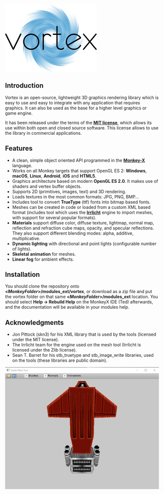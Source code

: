 ![Vortex](./stuff/vortex_med.png)

## Introduction
Vortex is an open-source, lightweight 3D graphics rendering library which is easy to use and easy to integrate with any application that requires graphics. It can also be used as the base for a higher level graphics or game engine.

It has been released under the terms of the [**MIT license**](https://en.wikipedia.org/wiki/MIT_License), which allows its use within both open and closed source software. This license allows to use the library in commercial applications.

## Features
* A clean, simple object oriented API programmed in the [**Monkey-X**](http://www.monkey-x.com) language.
* Works on all Monkey targets that support OpenGL ES 2: **Windows**, **macOS**, **Linux**, **Android**, **iOS** and **HTML5**.
* Graphics architecture based on modern **OpenGL ES 2.0**. It makes use of shaders and vertex buffer objects.
* Supports 2D (primitives, images, text) and 3D rendering.
* Loads textures in the most common formats: JPG, PNG, BMP...
* Includes tool to convert **TrueType** (ttf) fonts into bitmap based fonts.
* Meshes can be created in code or loaded from a custom XML based format (includes tool which uses the [**Irrlicht**](http://irrlicht.sourceforge.net) engine to import meshes, with support for several popular formats).
* **Materials** support diffuse color, diffuse texture, lightmap, normal map, reflection and refraction cube maps, opacity, and specular reflections. They also support different blending modes: alpha, additive, multiplicative.
* **Dynamic lighting** with directional and point lights (configurable number of lights).
* **Skeletal animation** for meshes.
* **Linear fog** for ambient effects.

## Installation
You should clone the repository onto **<*MonkeyFolder*>/modules_ext/vortex**, or download as a zip file and put the vortex folder on that same **<*MonkeyFolder*>/modules_ext** location. You should select **Help -> Rebuild Help** on the MonkeyX IDE (Ted) afterwards, and the documentation will be available in your modules help.

## Acknowledgments
* Jon Pittock (skn3) for his XML library that is used by the tools (licensed under the MIT license).
* The Irrlicht team for the engine used on the mesh tool (Irrlicht is licensed under the Zlib license).
* Sean T. Barret for his stb_truetype and stb_image_write libraries, used on the tools (these libraries are public domain).

![meshtool](./stuff/meshtool.jpg)
